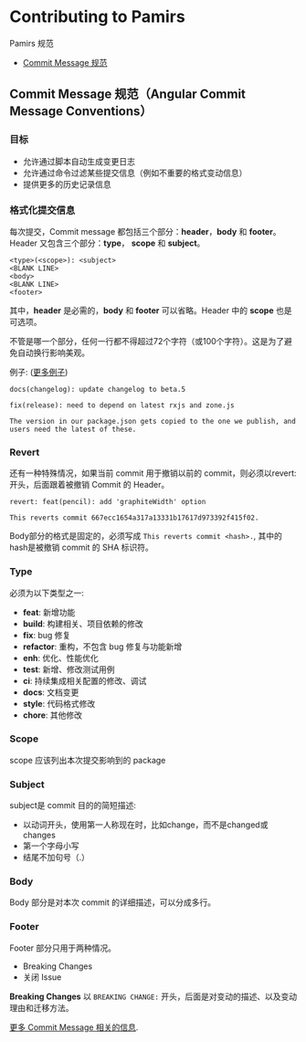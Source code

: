 # Contributing to Pamirs

Pamirs 规范

 - [Commit Message 规范](#commit)

## <a name="commit"></a> Commit Message 规范（Angular Commit Message Conventions）

### 目标

- 允许通过脚本自动生成变更日志
- 允许通过命令过滤某些提交信息（例如不重要的格式变动信息）
- 提供更多的历史记录信息

### 格式化提交信息
每次提交，Commit message 都包括三个部分：**header**，**body** 和 **footer**。Header 又包含三个部分：**type**， **scope** 和 **subject**。

```
<type>(<scope>): <subject>
<BLANK LINE>
<body>
<BLANK LINE>
<footer>
```

其中，**header** 是必需的，**body** 和 **footer** 可以省略。Header 中的 **scope** 也是可选项。

不管是哪一个部分，任何一行都不得超过72个字符（或100个字符）。这是为了避免自动换行影响美观。

例子: ([更多例子](https://github.com/angular/angular/commits/master))

```
docs(changelog): update changelog to beta.5
```
```
fix(release): need to depend on latest rxjs and zone.js

The version in our package.json gets copied to the one we publish, and users need the latest of these.
```

### Revert

还有一种特殊情况，如果当前 commit 用于撤销以前的 commit，则必须以revert:开头，后面跟着被撤销 Commit 的 Header。

```
revert: feat(pencil): add 'graphiteWidth' option

This reverts commit 667ecc1654a317a13331b17617d973392f415f02.
```
Body部分的格式是固定的，必须写成 `This reverts commit <hash>.`, 其中的hash是被撤销 commit 的 SHA 标识符。

### Type
必须为以下类型之一:

* **feat**: 新增功能
* **build**: 构建相关、项目依赖的修改
* **fix**: bug 修复
* **refactor**: 重构，不包含 bug 修复与功能新增
* **enh**: 优化、性能优化
* **test**: 新增、修改测试用例
* **ci**: 持续集成相关配置的修改、调试
* **docs**: 文档变更
* **style**: 代码格式修改
* **chore**: 其他修改

### Scope
scope 应该列出本次提交影响到的 package

### Subject
subject是 commit 目的的简短描述:

* 以动词开头，使用第一人称现在时，比如change，而不是changed或changes
* 第一个字母小写
* 结尾不加句号（.）

### Body
Body 部分是对本次 commit 的详细描述，可以分成多行。

### Footer
Footer 部分只用于两种情况。

- Breaking Changes
- 关闭 Issue

**Breaking Changes** 以 `BREAKING CHANGE:` 开头，后面是对变动的描述、以及变动理由和迁移方法。

[更多 Commit Message 相关的信息](https://docs.google.com/document/d/1QrDFcIiPjSLDn3EL15IJygNPiHORgU1_OOAqWjiDU5Y/edit#).

